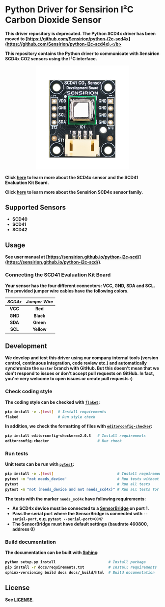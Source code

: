 # Python Driver for Sensirion I²C Carbon Dioxide Sensor

<b>This driver repository is deprecated. The Python SCD4x driver has been moved to [https://github.com/Sensirion/python-i2c-scd4x](https://github.com/Sensirion/python-i2c-scd4x).</b>

This repository contains the Python driver to communicate with Sensirion
SCD4x CO2 sensors using the I²C interface.

[<center><img src="images/SCD4x.png" width="300px"></center>](https://sensirion.com/my-scd-ek)

Click [here](https://sensirion.com/my-scd-ek) to learn more about the SCD4x
sensor and the SCD41 Evaluation Kit Board.

Click [here](https://sensirion.com/products/product-categories/co2/)
to learn more about the Sensirion SCD4x sensor family.

## Supported Sensors

* SCD40
* SCD41
* SCD42

## Usage

See user manual at [https://sensirion.github.io/python-i2c-scd/](https://sensirion.github.io/python-i2c-scd/).

### Connecting the SCD41 Evaluation Kit Board

Your sensor has the four different connectors: VCC, GND, SDA and SCL. The
provided jumper wire cables have the following colors.

 *SCD4x*  | *Jumper Wire*
 :------: | :-----------:
   VCC    |      Red
   GND    |     Black
   SDA    |     Green
   SCL    |     Yellow

## Development

We develop and test this driver using our company internal tools (version
control, continuous integration, code review etc.) and automatically
synchronize the `master` branch with GitHub. But this doesn't mean that we
don't respond to issues or don't accept pull requests on GitHub. In fact,
you're very welcome to open issues or create pull requests :)

### Check coding style

The coding style can be checked with [`flake8`](http://flake8.pycqa.org/):

```bash
pip install -e .[test]  # Install requirements
flake8                  # Run style check
```

In addition, we check the formatting of files with
[`editorconfig-checker`](https://editorconfig-checker.github.io/):

```bash
pip install editorconfig-checker==2.0.3   # Install requirements
editorconfig-checker                      # Run check
```

### Run tests

Unit tests can be run with [`pytest`](https://pytest.org/):

```bash
pip install -e .[test]                             # Install requirements
pytest -m "not needs_device"                       # Run tests without hardware
pytest                                             # Run all tests
pytest -m "not (needs_device and not needs_scd4x)" # Run all tests for scd4x
```

The tests with the marker `needs_scd4x` have following requirements:

- An SCD4x device must be connected to a
  [SensorBridge](https://www.sensirion.com/sensorbridge/) on port 1.
- Pass the serial port where the SensorBridge is connected with
  `--serial-port`, e.g. `pytest --serial-port=COM7`
- The SensorBridge must have default settings (baudrate 460800, address 0)


### Build documentation

The documentation can be built with [Sphinx](http://www.sphinx-doc.org/):

```bash
python setup.py install                        # Install package
pip install -r docs/requirements.txt           # Install requirements
sphinx-versioning build docs docs/_build/html  # Build documentation
```

## License

See [LICENSE](LICENSE).
